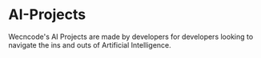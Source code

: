 # AI-Projects
Wecncode's AI Projects are made by developers for developers looking to navigate the ins and outs of Artificial Intelligence. 
